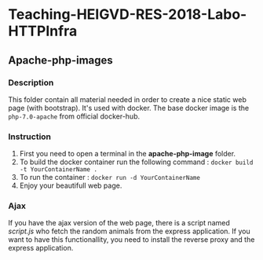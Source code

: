 # Teaching-HEIGVD-RES-2018-Labo-HTTPInfra

## Apache-php-images

### Description

This folder contain all material needed in order to create a nice static web page (with bootstrap). It's used with docker. The base docker image is the `php-7.0-apache` from official docker-hub.  

### Instruction

1. First you need to open a terminal in the **apache-php-image** folder.
2. To build the docker container run the following command : `docker build -t YourContainerName .`
3. To run the container : `docker run -d YourContainerName`
4. Enjoy your beautifull web page.

### Ajax

If you have the ajax version of the web page, there is a script named *script.js* who fetch the random animals from the express application. If you want to have this functionallity, you need to install the reverse proxy and the express application.
